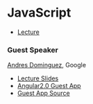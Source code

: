 # JavaScript

* [Lecture](lecture.pdf)

### Guest Speaker

[Andres Dominguez](/people/andres-dominguez.md), Google

* [Lecture Slides](https://docs.google.com/presentation/d/1givpeKLlq61AASNUaF87HVghB-RVMX7EetsZmZ5_EYk/edit?usp=sharing)
* [Angular2.0 Guest App](https://andresdominguez.github.io/ng-meetup-berlin/src/)
* [Guest App Source](https://github.com/andresdominguez/ng2-cornell)

